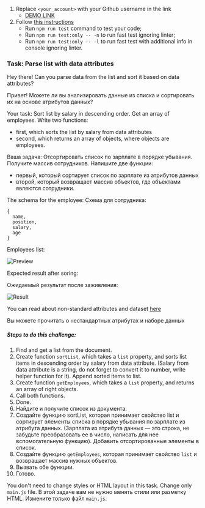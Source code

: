 1. Replace `<your_account>` with your Github username in the link
    - [DEMO LINK](https://<your_account>.github.io/js_task_parse_list_DOM/)
2. Follow [this instructions](https://mate-academy.github.io/layout_task-guideline/)
    - Run `npm run test` command to test your code;
    - Run `npm run test:only -- -n` to run fast test ignoring linter;
    - Run `npm run test:only -- -l` to run fast test with additional info in console ignoring linter.

### Task: Parse list with data attributes

Hey there! Can you parse data from the list and sort it based on data attributes?

Привет! Можете ли вы анализировать данные из списка и сортировать их на основе атрибутов данных?

Your task: Sort list by salary in descending order.
Get an array of employees. Write two functions: 
- first, which sorts the list by salary from data attributes
- second, which returns an array of objects, where objects are employees.

Ваша задача: Отсортировать список по зарплате в порядке убывания.
Получите массив сотрудников. Напишите две функции:
- первый, который сортирует список по зарплате из атрибутов данных
- второй, который возвращает массив объектов, где объектами являются сотрудники.

The schema for the employee:
Схема для сотрудника:
```
{
  name, 
  position,
  salary,
  age
}
```

Employees list:

![Preview](./src/images/preview.png)

Expected result after soring:

Ожидаемый результат после заживления:

![Result](./src/images/result.png)

You can read about non-standard attributes and dataset [here](https://javascript.info/dom-attributes-and-properties#non-standard-attributes-dataset)

Вы можете прочитать о нестандартных атрибутах и ​​наборе данных
##### Steps to do this challenge:
1) Find and get a list from the document.
2) Create function `sortList`, which takes a `list` property, and sorts list items in descending order by salary from data attribute. (Salary from data attribute is a string, do not forget to convert it to number, write helper function for it). Append sorted items to list.
3) Create function `getEmployees`, which takes a `list` property, and returns an array of right objects.
4) Call both functions.
5) Done.
1) Найдите и получите список из документа.
2) Создайте функцию sortList, которая принимает свойство list и сортирует элементы списка в порядке убывания по зарплате из атрибута данных. (Зарплата из атрибута данных — это строка, не забудьте преобразовать ее в число, написать для нее вспомогательную функцию). Добавить отсортированные элементы в список.
3) Создайте функцию `getEmployees`, которая принимает свойство `list` и возвращает массив нужных объектов.
4) Вызвать обе функции.
5) Готово.

You don't need to change styles or HTML layout in this task. Change only `main.js` file.
В этой задаче вам не нужно менять стили или разметку HTML. Измените только файл `main.js`.
